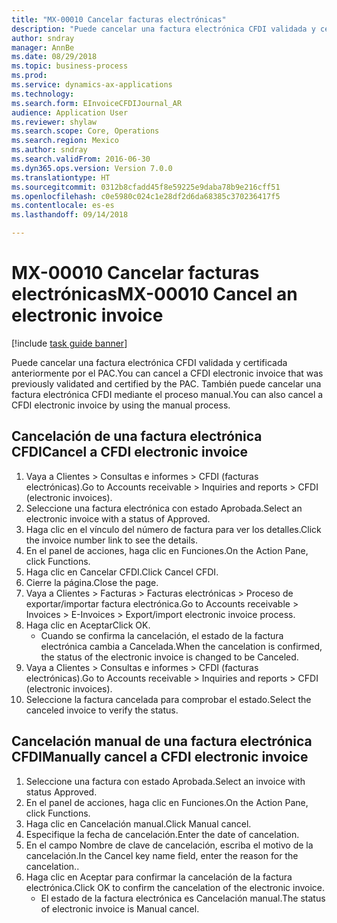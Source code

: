 ```yaml
--- 
title: "MX-00010 Cancelar facturas electrónicas"
description: "Puede cancelar una factura electrónica CFDI validada y certificada anteriormente por el PAC."
author: sndray
manager: AnnBe
ms.date: 08/29/2018
ms.topic: business-process
ms.prod: 
ms.service: dynamics-ax-applications
ms.technology: 
ms.search.form: EInvoiceCFDIJournal_AR
audience: Application User
ms.reviewer: shylaw
ms.search.scope: Core, Operations
ms.search.region: Mexico
ms.author: sndray
ms.search.validFrom: 2016-06-30
ms.dyn365.ops.version: Version 7.0.0
ms.translationtype: HT
ms.sourcegitcommit: 0312b8cfadd45f8e59225e9daba78b9e216cff51
ms.openlocfilehash: c0e5980c024c1e28df2d6da68385c370236417f5
ms.contentlocale: es-es
ms.lasthandoff: 09/14/2018

---
```

# <a name="mx-00010-cancel-an-electronic-invoice"></a><span data-ttu-id="e3e3a-103">MX-00010 Cancelar facturas electrónicas</span><span class="sxs-lookup"><span data-stu-id="e3e3a-103">MX-00010 Cancel an electronic invoice</span></span>

[!include [task guide banner](../../includes/task-guide-banner.md)]

<span data-ttu-id="e3e3a-104">Puede cancelar una factura electrónica CFDI validada y certificada anteriormente por el PAC.</span><span class="sxs-lookup"><span data-stu-id="e3e3a-104">You can cancel a CFDI electronic invoice that was previously validated and certified by the PAC.</span></span> <span data-ttu-id="e3e3a-105">También puede cancelar una factura electrónica CFDI mediante el proceso manual.</span><span class="sxs-lookup"><span data-stu-id="e3e3a-105">You can also cancel a CFDI electronic invoice by using the manual process.</span></span>


## <a name="cancel-a-cfdi-electronic-invoice"></a><span data-ttu-id="e3e3a-106">Cancelación de una factura electrónica CFDI</span><span class="sxs-lookup"><span data-stu-id="e3e3a-106">Cancel a CFDI electronic invoice</span></span>
1. <span data-ttu-id="e3e3a-107">Vaya a Clientes > Consultas e informes > CFDI (facturas electrónicas).</span><span class="sxs-lookup"><span data-stu-id="e3e3a-107">Go to Accounts receivable > Inquiries and reports > CFDI (electronic invoices).</span></span>
2. <span data-ttu-id="e3e3a-108">Seleccione una factura electrónica con estado Aprobada.</span><span class="sxs-lookup"><span data-stu-id="e3e3a-108">Select an electronic invoice with a status of Approved.</span></span>
3. <span data-ttu-id="e3e3a-109">Haga clic en el vínculo del número de factura para ver los detalles.</span><span class="sxs-lookup"><span data-stu-id="e3e3a-109">Click the invoice number link to see the details.</span></span>
4. <span data-ttu-id="e3e3a-110">En el panel de acciones, haga clic en Funciones.</span><span class="sxs-lookup"><span data-stu-id="e3e3a-110">On the Action Pane, click Functions.</span></span>
5. <span data-ttu-id="e3e3a-111">Haga clic en Cancelar CFDI.</span><span class="sxs-lookup"><span data-stu-id="e3e3a-111">Click Cancel CFDI.</span></span>
6. <span data-ttu-id="e3e3a-112">Cierre la página.</span><span class="sxs-lookup"><span data-stu-id="e3e3a-112">Close the page.</span></span>
7. <span data-ttu-id="e3e3a-113">Vaya a Clientes > Facturas > Facturas electrónicas > Proceso de exportar/importar factura electrónica.</span><span class="sxs-lookup"><span data-stu-id="e3e3a-113">Go to Accounts receivable > Invoices > E-Invoices > Export/import electronic invoice process.</span></span>
8. <span data-ttu-id="e3e3a-114">Haga clic en Aceptar</span><span class="sxs-lookup"><span data-stu-id="e3e3a-114">Click OK.</span></span>
    * <span data-ttu-id="e3e3a-115">Cuando se confirma la cancelación, el estado de la factura electrónica cambia a Cancelada.</span><span class="sxs-lookup"><span data-stu-id="e3e3a-115">When the cancelation is confirmed, the status of the electronic invoice is changed to be Canceled.</span></span>  
9. <span data-ttu-id="e3e3a-116">Vaya a Clientes > Consultas e informes > CFDI (facturas electrónicas).</span><span class="sxs-lookup"><span data-stu-id="e3e3a-116">Go to Accounts receivable > Inquiries and reports > CFDI (electronic invoices).</span></span>
10. <span data-ttu-id="e3e3a-117">Seleccione la factura cancelada para comprobar el estado.</span><span class="sxs-lookup"><span data-stu-id="e3e3a-117">Select the canceled invoice to verify the status.</span></span>

## <a name="manually-cancel-a-cfdi-electronic-invoice"></a><span data-ttu-id="e3e3a-118">Cancelación manual de una factura electrónica CFDI</span><span class="sxs-lookup"><span data-stu-id="e3e3a-118">Manually cancel a CFDI electronic invoice</span></span>
1. <span data-ttu-id="e3e3a-119">Seleccione una factura con estado Aprobada.</span><span class="sxs-lookup"><span data-stu-id="e3e3a-119">Select an invoice with status Approved.</span></span>
2. <span data-ttu-id="e3e3a-120">En el panel de acciones, haga clic en Funciones.</span><span class="sxs-lookup"><span data-stu-id="e3e3a-120">On the Action Pane, click Functions.</span></span>
3. <span data-ttu-id="e3e3a-121">Haga clic en Cancelación manual.</span><span class="sxs-lookup"><span data-stu-id="e3e3a-121">Click Manual cancel.</span></span>
4. <span data-ttu-id="e3e3a-122">Especifique la fecha de cancelación.</span><span class="sxs-lookup"><span data-stu-id="e3e3a-122">Enter the date of cancelation.</span></span>
5. <span data-ttu-id="e3e3a-123">En el campo Nombre de clave de cancelación, escriba el motivo de la cancelación.</span><span class="sxs-lookup"><span data-stu-id="e3e3a-123">In the Cancel key name field, enter the reason for the cancelation..</span></span>
6. <span data-ttu-id="e3e3a-124">Haga clic en Aceptar para confirmar la cancelación de la factura electrónica.</span><span class="sxs-lookup"><span data-stu-id="e3e3a-124">Click OK to confirm the cancelation of the electronic invoice.</span></span>
    * <span data-ttu-id="e3e3a-125">El estado de la factura electrónica es Cancelación manual.</span><span class="sxs-lookup"><span data-stu-id="e3e3a-125">The status of electronic invoice is Manual cancel.</span></span>  


